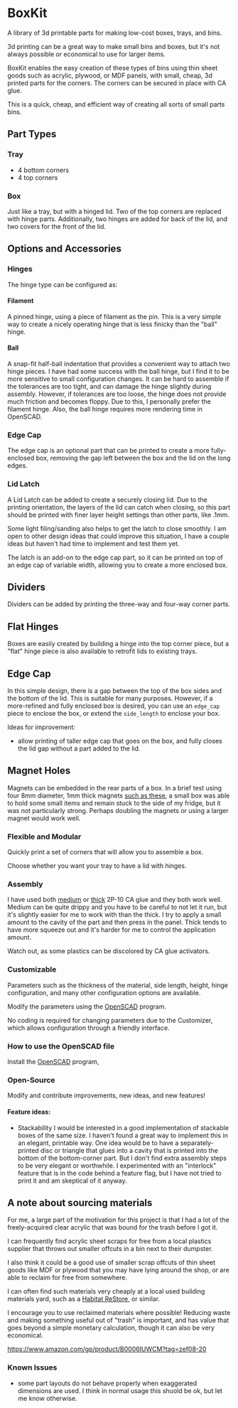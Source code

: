 # BoxKit

A library of 3d printable parts for making low-cost boxes, trays, and bins.


3d printing can be a great way to make small bins and boxes, but it's not
always possible or economical to use for larger items.

BoxKit enables the easy creation of these types of bins using thin sheet goods
such as acrylic, plywood, or MDF panels, with small, cheap, 3d printed parts
for the corners. The corners can be secured in place with CA glue.

This is a quick, cheap, and efficient way of creating all sorts of small parts
bins.


## Part Types

### Tray
- 4 bottom corners
- 4 top corners

### Box

Just like a tray, but with a hinged lid. Two of the top corners are replaced
with hinge parts.  Additionally, two hinges are added for back of the lid, and
two covers for the front of the lid.



## Options and Accessories

### Hinges

The hinge type can be configured as:


#### Filament

A pinned hinge, using a piece of filament as the pin. This is a very simple way
to create a nicely operating hinge that is less finicky than the "ball" hinge.

#### Ball

A snap-fit half-ball indentation that provides a convenient way to attach two
hinge pieces. I have had some success with the ball hinge, but I find it to be
more sensitive to small configuration changes. It can be hard to assemble if
the tolerances are too tight, and can damage the hinge slightly during assembly.
However, if tolerances are too loose, the hinge does not provide much friction
and becomes floppy. Due to this, I personally prefer the filament hinge. Also,
the ball hinge requires more rendering time in OpenSCAD.

### Edge Cap

The edge cap is an optional part that can be printed to create a more
fully-enclosed box, removing the gap left between the box and the lid on the
long edges.


### Lid Latch

A Lid Latch can be added to create a securely closing lid. Due to the printing
orientation, the layers of the lid can catch when closing, so this part should
be printed with finer layer height settings than other parts, like .1mm.

Some light filing/sanding also helps to get the latch to close smoothly. I am
open to other design ideas that could improve this situation, I have a couple
ideas but haven't had time to implement and test them yet.

The latch is an add-on to the edge cap part, so it can be printed on top of an
edge cap of variable width, allowing you to create a more enclosed box.


## Dividers

Dividers can be added by printing the three-way and four-way corner parts.

## Flat Hinges

Boxes are easily created by building a hinge into the top corner piece, but a
"flat" hinge piece is also available to retrofit lids to existing trays.


## Edge Cap

In this simple design, there is a gap between the top of the box sides and the
bottom of the lid. This is suitable for many purposes. However, if a
more-refined and fully enclosed box is desired, you can use an `edge_cap` piece
to enclose the box, or extend the `side_length` to enclose your box.

Ideas for improvement:
- allow printing of taller edge cap that goes on the box, and fully closes the
  lid gap without a part added to the lid.

## Magnet Holes

Magnets can be embedded in the rear parts of a box. In a brief test using four
8mm diameter, 1mm thick magnets [such as these](https://amzn.to/3sdyssC), a
small box was able to hold some small items and remain stuck to the side of my
fridge, but it was not particularly strong. Perhaps doubling the magnets or
using a larger magnet would work well.



### Flexible and Modular

Quickly print a set of corners that will allow you to assemble a box.

Choose whether you want your tray to have a lid with hinges.


### Assembly

I have used both [medium](https://amzn.to/2NJgU8P) or
[thick](https://amzn.to/3s0rSW3) 2P-10 CA glue and they both work well. Medium
can be quite drippy and you have to be careful to not let it run, but it's
slightly easier for me to work with than the thick. I try to apply a small
amount to the cavity of the part and then press in the panel. Thick tends to
have more squeeze out and it's harder for me to control the application amount.

Watch out, as some plastics can be discolored by CA glue activators.


### Customizable

Parameters such as the thickness of the material, side length, height, hinge
configuration, and many other configuration options are available.

Modify the parameters using the [OpenSCAD](https://www.openscad.org) program.

No coding is required for changing parameters due to the Customizer, which
allows configuration through a friendly interface.

### How to use the OpenSCAD file

Install the [OpenSCAD](https://www.openscad.org) program,


### Open-Source

Modify and contribute improvements, new ideas, and new features!

#### Feature ideas:

- Stackability
  I would be interested in a good implementation of stackable boxes of the same
  size. I haven't found a great way to implement this in an elegant, printable
  way. One idea would be to have a separately-printed disc or triangle that
  glues into a cavity that is printed into the bottom of the bottom-corner part.
  But I don't find extra assembly steps to be very elegant or worthwhile. I
  experimented with an "interlock" feature that is in the code behind a feature
  flag, but I have not tried to print it and am skeptical of it anyway.




## A note about sourcing materials

For me, a large part of the motivation for this project is that I had a lot of
the freely-acquired clear acrylic that was bound for the trash before I got it.

I can frequently find acrylic sheet scraps for free from a local plastics
supplier that throws out smaller offcuts in a bin next to their dumpster.

I also think it could be a good use of smaller scrap offcuts of thin sheet goods
like MDF or plywood that you may have lying around the shop, or are able to
reclaim for free from somewhere.

I can often find such materials very cheaply at a local used building materials
yard, such as a [Habitat ReStore](https://www.habitat.org/restores), or similar.

I encourage you to use reclaimed materials where possible! Reducing waste and
making something useful out of "trash" is important, and has value that goes
beyond a simple monetary calculation, though it can also be very economical.


https://www.amazon.com/gp/product/B0006IUWCM?tag=zef08-20

### Known Issues

- some part layouts do not behave properly when exaggerated dimensions are used.
  I think in normal usage this shuold be ok, but let me know otherwise.
